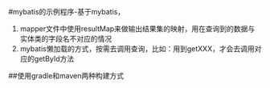 #mybatis的示例程序-基于mybatis，

1. mapper文件中使用resultMap来做输出结果集的映射，用在查询到的数据与实体类的字段名不对应的情况
2. mybatis懒加载的方式，按需去调用查询，比如：用到getXXX，才会去调用对应的getById方法


##使用gradle和maven两种构建方式

